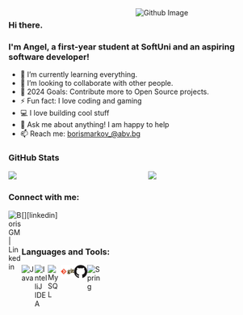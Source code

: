<img width="50%" align="right" alt="Github Image" src="https://raw.githubusercontent.com/onimur/.github/master/.resources/git-header.svg" />

### Hi there.

### I'm Angel, a first-year student at SoftUni and an aspiring software developer!


- 🌱 I’m currently learning everything. 
- 👯 I’m looking to collaborate with other people.
- 🥅 2024 Goals: Contribute more to Open Source projects.
- ⚡ Fun fact: I love coding and gaming
- 💻 I love building cool stuff
- 💬 Ask me about anything! I am happy to help
- 📫 Reach me: borismarkov_@abv.bg


### GitHub Stats

<img  src="https://github-readme-stats.vercel.app/api?username=Subhampreet&show_icons=true&hide_border=true&theme=dark" width="45%" align="right" >

<img  src="https://github-readme-streak-stats.herokuapp.com/?user=Subhampreet&theme=dark" width="45%" >






### Connect with me:


[<img align="left" alt="BorisGM | Linkedin" width="26px" src="https://upload.wikimedia.org/wikipedia/commons/e/e9/Linkedin_icon.svg" />][linkedin]

<br />

### Languages and Tools:

<img align="left" alt="Java" width="26px" src="https://upload.wikimedia.org/wikipedia/en/thumb/3/30/Java_programming_language_logo.svg/300px-Java_programming_language_logo.svg.png" />
<img align="left" alt="IntelliJ IDEA" width="26px" src="https://upload.wikimedia.org/wikipedia/commons/9/9c/IntelliJ_IDEA_Icon.svg" />
<img align="left" alt="MySQL" width="26px" src="https://wikitech-static.wikimedia.org/w/images/wikitech/8/8e/Mysql_logo.png" />
<img align="left" alt="Git" width="26px" src="https://raw.githubusercontent.com/github/explore/80688e429a7d4ef2fca1e82350fe8e3517d3494d/topics/git/git.png" />
<img align="left" alt="GitHub" width="26px" src="https://raw.githubusercontent.com/github/explore/78df643247d429f6cc873026c0622819ad797942/topics/github/github.png" />
<img align="left" alt="Spring" width="26px" src="https://pbs.twimg.com/profile_images/1235868806079057921/fTL08u_H_400x400.png"/>





